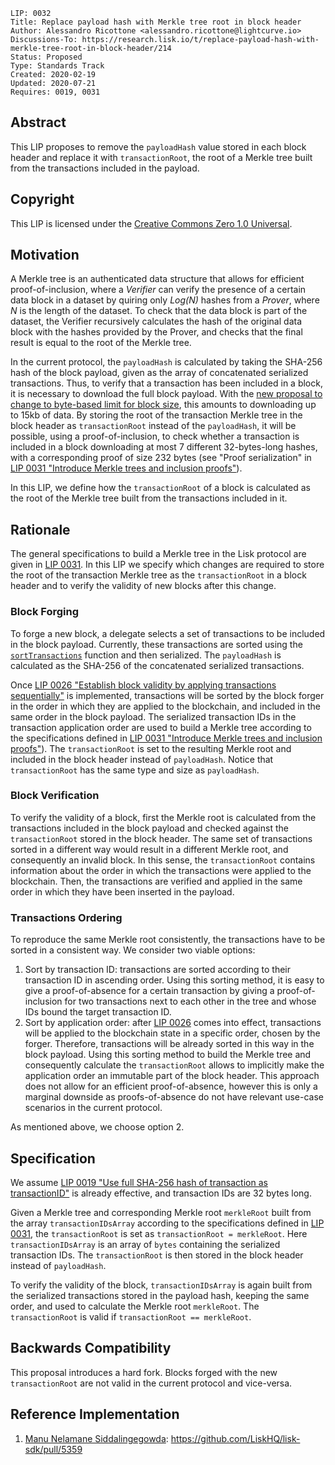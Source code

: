 ```
LIP: 0032
Title: Replace payload hash with Merkle tree root in block header
Author: Alessandro Ricottone <alessandro.ricottone@lightcurve.io>
Discussions-To: https://research.lisk.io/t/replace-payload-hash-with-merkle-tree-root-in-block-header/214
Status: Proposed
Type: Standards Track
Created: 2020-02-19
Updated: 2020-07-21
Requires: 0019, 0031
```

## Abstract

This LIP proposes to remove the `payloadHash` value stored in each block header and replace it with `transactionRoot`, the root  of a Merkle tree built from the transactions included in the payload.

## Copyright

This LIP is licensed under the [Creative Commons Zero 1.0 Universal](https://creativecommons.org/publicdomain/zero/1.0/).

## Motivation

A Merkle tree is an authenticated data structure that allows for efficient proof-of-inclusion, where a _Verifier_ can verify the presence of a certain data block in a dataset by quiring only _Log(N)_ hashes from a _Prover_, where _N_ is the length of the dataset. To check that the data block is part of the dataset, the Verifier recursively calculates the hash of the original data block with the hashes provided by the Prover, and checks that the final result is equal to the root of the Merkle tree.

In the current protocol, the `payloadHash` is calculated by taking the SHA-256 hash of the block payload, given as the array of concatenated serialized transactions. Thus, to verify that a transaction has been included in a block, it is necessary to download the full block payload. With the [new proposal to change to byte-based limit for block size](https://github.com/LiskHQ/lips/blob/master/proposals/lip-0002.md), this amounts to downloading up to 15kb of data. By storing the root of the transaction Merkle tree in the block header as `transactionRoot` instead of the `payloadHash`, it will be possible, using a proof-of-inclusion, to check whether a transaction is included in a block downloading at most 7 different 32-bytes-long hashes, with a corresponding proof of size 232 bytes (see "Proof serialization" in [LIP 0031 "Introduce Merkle trees and inclusion proofs"][introduce-MT]).

In this LIP, we define how the `transactionRoot` of a block is calculated as the root of the Merkle tree built from the transactions included in it.

## Rationale

The general specifications to build a Merkle tree in the Lisk protocol are given in [LIP 0031][introduce-MT]. In this LIP we specify which changes are required to store the root of the transaction Merkle tree as the `transactionRoot` in a block header and to verify the validity of new blocks after this change.

### Block Forging

To forge a new block, a delegate selects a set of transactions to be included in the block payload. Currently, these transactions are sorted using the [`sortTransactions`](https://github.com/LiskHQ/lisk-sdk/blob/a800c3217e50a94c5e865febd0240ddd834dfb3c/framework/src/modules/chain/blocks/block.js) function and then serialized. The `payloadHash` is calculated as the SHA-256 of the concatenated serialized transactions.

Once [LIP 0026 "Establish block validity by applying transactions sequentially"][establish-validity] is implemented, transactions will be sorted by the block forger in the order in which they are applied to the blockchain, and included in the same order in the block payload. The serialized transaction IDs in the transaction application order are used to build a Merkle tree according to the specifications defined in [LIP 0031 "Introduce Merkle trees and inclusion proofs"][introduce-MT]). The `transactionRoot` is set to the resulting Merkle root and included in the block header instead of `payloadHash`. Notice that `transactionRoot` has the same type and size as `payloadHash`.

### Block Verification

To verify the validity of a block, first the Merkle root is calculated from the transactions included in the block payload and checked against the `transactionRoot` stored in the block header. The same set of transactions sorted in a different way would result in a different Merkle root, and consequently an invalid block. In this sense, the `transactionRoot` contains information about the order in which the transactions were applied to the blockchain. Then, the transactions are verified and applied in the same order in which they have been inserted in the payload.

### Transactions Ordering

To reproduce the same Merkle root consistently, the transactions have to be sorted in a consistent way. We consider two viable options:

1. Sort by transaction ID: transactions are sorted according to their transaction ID in ascending order. Using this sorting method, it is easy to give a proof-of-absence for a certain transaction by giving a proof-of-inclusion for two transactions next to each other in the tree and whose IDs bound the target transaction ID.
2. Sort by application order: after [LIP 0026][establish-validity] comes into effect, transactions will be applied to the blockchain state in a specific order, chosen by the forger. Therefore, transactions will be already sorted in this way in the block payload. Using this sorting method to build the Merkle tree and consequently calculate the `transactionRoot` allows to implicitly make the application order an immutable part of the block header. This approach does not allow for an efficient proof-of-absence, however this is only a marginal downside as proofs-of-absence do not have relevant use-case scenarios in the current protocol.

As mentioned above, we choose option 2.

## Specification

We assume [LIP 0019 "Use full SHA-256 hash of transaction as transactionID"](https://github.com/LiskHQ/lips/blob/master/proposals/lip-0019.md) is already effective, and transaction IDs are 32 bytes long.

Given a Merkle tree and corresponding Merkle root `merkleRoot` built from the array `transactionIDsArray` according to the specifications defined in [LIP 0031][introduce-MT], the `transactionRoot` is set as `transactionRoot = merkleRoot`. Here `transactionIDsArray` is an array of `bytes` containing the serialized transaction IDs. The `transactionRoot` is then stored in the block header instead of `payloadHash`.

To verify the validity of the block, `transactionIDsArray` is again built from the serialized transactions stored in the payload hash, keeping the same order, and used to calculate the Merkle root `merkleRoot`. The `transactionRoot` is valid if `transactionRoot == merkleRoot`.

## Backwards Compatibility

This proposal introduces a hard fork. Blocks forged with the new `transactionRoot` are not valid in the current protocol and vice-versa.

[introduce-MT]: https://github.com/LiskHQ/lips/blob/master/proposals/lip-0031.md
[establish-validity]: https://github.com/LiskHQ/lips/blob/master/proposals/lip-0026.md

## Reference Implementation

1. [Manu Nelamane Siddalingegowda](https://github.com/manugowda): https://github.com/LiskHQ/lisk-sdk/pull/5359
